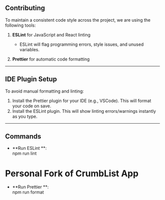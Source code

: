 ## Contributing

To maintain a consistent code style across the project, we are using the following tools:

1. **ESLint** for JavaScript and React linting

   - ESLint will flag programming errors, style issues, and unused variables.

2. **Prettier** for automatic code formatting

---

## IDE Plugin Setup

To avoid manual formatting and linting:

1. Install the Prettier plugin for your IDE (e.g., VSCode). This will format your code on save.
2. Install the ESLint plugin. This will show linting errors/warnings instantly as you type.

---

## Commands

- **Run ESLint **:  
  npm run lint

# Personal Fork of CrumbList App

- **Run Prettier **:  
  npm run format

